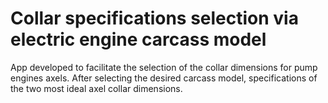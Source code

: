 # Collar specifications selection via electric engine carcass model
App developed to facilitate the selection of the collar dimensions for pump engines axels. After selecting the desired carcass model, specifications of the two most ideal axel collar dimensions.
